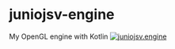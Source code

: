 # juniojsv-engine
My OpenGL engine with Kotlin
[![juniojsv.engine](https://i.imgur.com/7EyuFS3.png)](http://www.youtube.com/watch?v=az-pS03nu-U "")
